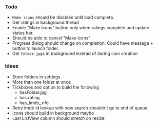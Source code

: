 ### Todo

* `Make icons` should be disabled until load complete.
* Get ratings in background thread
* Enable "Make Icons" button only when ratings complete and update status bar.
* Should be able to cancel "Make Icons"
* Progress dialog should change on completion. Could have message + button to launch folder.
* Get `folder.jpg`s in background instead of during icon creation

### Ideas

* Store folders in settings
* More than one folder at once
* Tickboxes and option to build the following
  * hasFolder.jpg
  * has.rating
  * has_imdb_.nfo
* Retry imdb id lookup with new search shouldn't go to end of queue
* Icons should build in background maybe
* Last ListView column should stretch on resize
